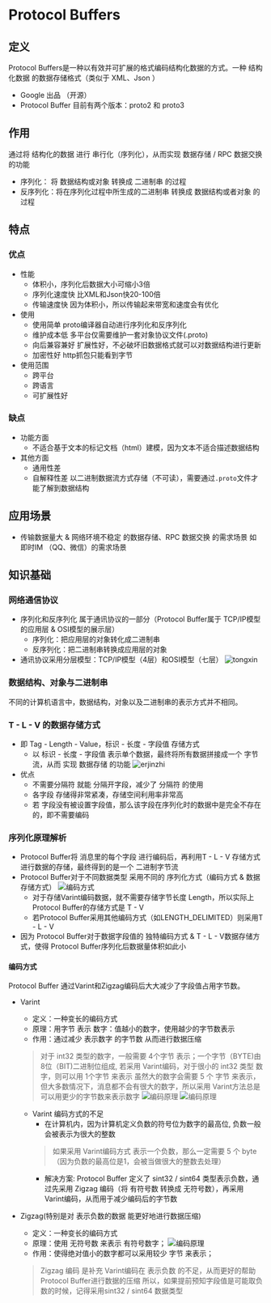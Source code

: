 # Protocol Buffers

## 定义
Protocol Buffers是一种以有效并可扩展的格式编码结构化数据的方式。一种 结构化数据 的数据存储格式（类似于 XML、Json ）
* Google 出品 （开源）
* Protocol Buffer 目前有两个版本：proto2 和 proto3

## 作用
通过将 结构化的数据 进行 串行化（序列化），从而实现 数据存储 / RPC 数据交换的功能
* 序列化： 将 数据结构或对象 转换成 二进制串 的过程
* 反序列化：将在序列化过程中所生成的二进制串 转换成 数据结构或者对象 的过程

## 特点

### 优点
* 性能
    - 体积小，序列化后数据大小可缩小3倍
    - 序列化速度快 比XML和Json快20-100倍
    - 传输速度快 因为体积小，所以传输起来带宽和速度会有优化
* 使用
    - 使用简单 proto编译器自动进行序列化和反序列化
    - 维护成本低 多平台仅需要维护一套对象协议文件(.proto)
    - 向后兼容兼好 扩展性好，不必破坏旧数据格式就可以对数据结构进行更新
    - 加密性好 http抓包只能看到字节
* 使用范围
    - 跨平台
    - 跨语言
    - 可扩展性好
### 缺点
* 功能方面
    - 不适合基于文本的标记文档（html）建模，因为文本不适合描述数据结构
* 其他方面
    - 通用性差
    - 自解释性差 以二进制数据流方式存储（不可读），需要通过`.proto`文件才能了解到数据结构

## 应用场景
* 传输数据量大 & 网络环境不稳定 的数据存储、RPC 数据交换 的需求场景
  如 即时IM （QQ、微信）的需求场景
  
## 知识基础
### 网络通信协议
* 序列化和反序列化 属于通讯协议的一部分（Protocol Buffer属于 TCP/IP模型的应用层 & OSI模型的展示层）
    - 序列化：把应用层的对象转化成二进制串
    - 反序列化：把二进制串转换成应用层的对象
* 通讯协议采用分层模型：TCP/IP模型（4层）和OSI模型（七层）
![tongxin](./img/通信协议.png)
### 数据结构、对象与二进制串
不同的计算机语言中，数据结构，对象以及二进制串的表示方式并不相同。
### T - L - V 的数据存储方式
* 即 Tag - Length - Value，标识 - 长度 - 字段值 存储方式
    - 以 标识 - 长度 - 字段值 表示单个数据，最终将所有数据拼接成一个 字节流，从而 实现 数据存储 的功能
![erjinzhi](./img/erjinzhi.png)
* 优点
    - 不需要分隔符 就能 分隔开字段，减少了 分隔符 的使用
    - 各字段 存储得非常紧凑，存储空间利用率非常高
    - 若 字段没有被设置字段值，那么该字段在序列化时的数据中是完全不存在的，即不需要编码
###  序列化原理解析
* Protocol Buffer将 消息里的每个字段 进行编码后，再利用T - L - V 存储方式 进行数据的存储，最终得到的是一个 二进制字节流
* Protocol Buffer对于不同数据类型 采用不同的 序列化方式（编码方式 & 数据存储方式）
![编码方式](./img/编码方式.jpg)
    - 对于存储Varint编码数据，就不需要存储字节长度 Length，所以实际上Protocol Buffer的存储方式是 T - V
    - 若Protocol Buffer采用其他编码方式（如LENGTH_DELIMITED）则采用T - L - V
* 因为 Protocol Buffer对于数据字段值的 独特编码方式 & T - L - V数据存储方式，使得 Protocol Buffer序列化后数据量体积如此小

#### 编码方式
Protocol Buffer 通过Varint和Zigzag编码后大大减少了字段值占用字节数。

* Varint
    - 定义：一种变长的编码方式
    - 原理：用字节 表示 数字：值越小的数字，使用越少的字节数表示
    - 作用：通过减少 表示数字 的字节数 从而进行数据压缩
    > 对于 int32 类型的数字，一般需要 4个字节 表示；一个字节（BYTE)由8位（BIT)二进制位组成,
      若采用 Varint编码，对于很小的 int32 类型 数字，则可以用 1个字节 来表示
      虽然大的数字会需要 5 个 字节 来表示，但大多数情况下，消息都不会有很大的数字，所以采用 Varint方法总是可以用更少的字节数来表示数字
![编码原理](./img/v.png)
![编码原理](./img/v1.png)
    - Varint 编码方式的不足
        + 在计算机内，因为计算机定义负数的符号位为数字的最高位, 负数一般会被表示为很大的整数
        > 如果采用 Varint编码方式 表示一个负数，那么一定需要 5 个 byte（因为负数的最高位是1，会被当做很大的整数去处理）
        + 解决方案: Protocol Buffer 定义了 sint32 / sint64 类型表示负数，通过先采用 Zigzag 编码（将 有符号数 转换成 无符号数），再采用 Varint编码，从而用于减少编码后的字节数
       
* Zigzag(特别是对 表示负数的数据 能更好地进行数据压缩)
    - 定义：一种变长的编码方式
    - 原理：使用 无符号数 来表示 有符号数字；
    ![编码原理](./img/z1.png)
    - 作用：使得绝对值小的数字都可以采用较少 字节 来表示；
    > Zigzag 编码 是补充 Varint编码在 表示负数 的不足，从而更好的帮助 Protocol Buffer进行数据的压缩
    所以，如果提前预知字段值是可能取负数的时候，记得采用sint32 / sint64 数据类型


